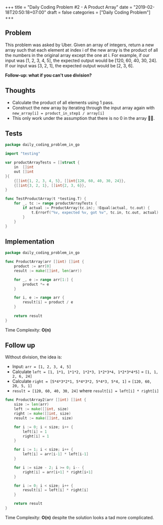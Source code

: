 +++
title = "Daily Coding Problem #2 - A Product Array"
date = "2019-02-18T20:50:18+07:00"
draft = false
categories = ["Daily Coding Problem"]
+++

## Problem

This problem was asked by Uber.
Given an array of integers, return a new array such that each element at index i
of the new array is the product of all the numbers in the original array except
the one at i.
For example, if our input was [1, 2, 3, 4, 5], the expected output would be
[120, 60, 40, 30, 24]. If our input was [3, 2, 1], the expected output would be
[2, 3, 6].

**Follow-up: what if you can't use division?**

## Thoughts

- Calculate the product of all elements using 1 pass.
- Construct the new array by iterating through the input array again with `new_array[i] = product_in_step1 / array[i]`
- This only work under the assumption that there is no 0 in the array 🤷‍♂️.

## Tests

```go
package daily_coding_problem_in_go

import "testing"

var productArrayTests = []struct {
	in  []int
	out []int
}{
	{[]int{1, 2, 3, 4, 5}, []int{120, 60, 40, 30, 24}},
	{[]int{3, 2, 1}, []int{2, 3, 6}},
}

func TestProductArray(t *testing.T) {
	for _, tc := range productArrayTests {
		if actual := ProductArray(tc.in); !Equal(actual, tc.out) {
			t.Errorf("%v, expected %v, got %v", tc.in, tc.out, actual)
		}
	}
}
```

## Implementation

```go
package daily_coding_problem_in_go

func ProductArray(arr []int) []int {
	product := arr[0]
	result := make([]int, len(arr)) 

	for _, e := range arr[1:] {
		product *= e
	}

	for i, e := range arr {
		result[i] = product / e
	}
	
	return result
}
```

Time Complexity: **O(n)**

## Follow up

Without division, the idea is:

- Input: `arr = [1, 2, 3, 4, 5]`
- Calculate `left = [1, 1*1, 1*1*2, 1*2*3, 1*2*3*4, 1*2*3*4*5]` = `[1, 1, 2, 6, 24]`
- Calculate `right = [5*4*3*2*1, 5*4*3*2, 5*4*3, 5*4, 1]` = `[120, 60, 20, 5, 1]`
- `result = [120, 60, 40, 30, 24]` where `result[i] = left[i] * right[i]`

```go
func ProductArray2(arr []int) []int {
	size := len(arr)
	left := make([]int, size)
	right := make([]int, size)
	result := make([]int, size)

	for i := 0; i < size; i++ {
		left[i] = 1
		right[i] = 1
	}

	for i := 1; i < size; i++ {
		left[i] = arr[i-1] * left[i-1]
	}

	for i := size - 2; i >= 0; i-- {
		right[i] = arr[i+1] * right[i+1]
	}

	for i := 0; i < size; i++ {
		result[i] = left[i] * right[i]
	}

	return result
}
```

Time Complexity: **O(n)** despite the solution looks a tad more complicated.